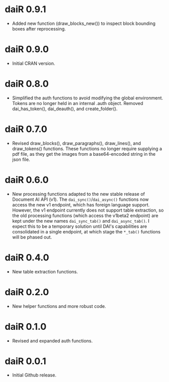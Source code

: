 
# daiR 0.9.1

- Added new function (draw_blocks_new()) to inspect block bounding boxes after reprocessing.

# daiR 0.9.0 

- Initial CRAN version.

# daiR 0.8.0 

- Simplified the auth functions to avoid modifying the global environment. Tokens are no longer held in an internal .auth object. Removed dai_has_token(), dai_deauth(), and create_folder().  

# daiR 0.7.0

- Revised draw_blocks(), draw_paragraphs(), draw_lines(), and draw_tokens() functions. These functions no longer require supplying a pdf file, as they get the images from a base64-encoded string in the json file. 

# daiR 0.6.0

- New processing functions adapted to the new stable release of Document AI API (v1). The `dai_sync()`/`dai_async()` functions now access the new v1 endpoint, which has foreign language support. However, the v1 endpoint currently does not support table extraction, so the old processing functions (which access the v1beta2 endpoint) are kept under the new names `dai_sync_tab()` and `dai_async_tab()`. I expect this to be a temporary solution until DAI's capabilities are consolidated in a single endpoint, at which stage the `*_tab()` functions will be phased out.

# daiR 0.4.0

- New table extraction functions. 

# daiR 0.2.0

- New helper functions and more robust code.

# daiR 0.1.0

- Revised and expanded auth functions.

# daiR 0.0.1

- Initial Github release.
